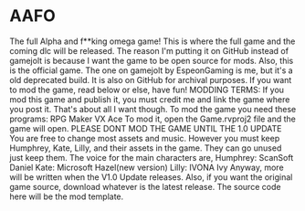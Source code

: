 # AAFO
The full Alpha and f**king omega game!
This is where the full game and the coming dlc will be
released. The reason I'm putting it on GitHub
instead of gamejolt is because I want the game
to be open source for mods. Also, this is the
official game. The one on gamejolt by EspeonGaming
is me, but it's a old deprecated build. It is also
on GitHub for archival purposes. If you want to mod
the game, read below or else, have fun!
MODDING TERMS:
If you mod this game and publish it, you must
credit me and link the game where you post it.
That's about all I want though.
To mod the game you need these programs:
RPG Maker VX Ace
To mod it, open the Game.rvproj2 file
and the game will open.
PLEASE DONT MOD THE GAME UNTIL THE 1.0 UPDATE
You are free to change most assets and music.
However you must keep Humphrey, Kate, Lilly,
and their assets in the game. They can go unused just keep them.
The voice for the main characters are,
Humphrey: ScanSoft Daniel
Kate: Microsoft Hazel(new version)
Lilly: IVONA Ivy
Anyway, more will be written when the V1.0 Update releases.
Also, if you want the original game source,
download whatever is the latest release.
The source code here will be the mod template.
